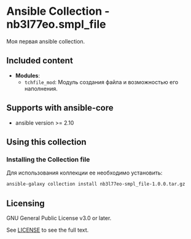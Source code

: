 # Ansible Collection - nb3l77eo.smpl_file

Моя первая ansible collection.


## Included content

- **Modules**:
  - `tchfile_mod`: Модуль создания файла и возможностью его наполнения.

## Supports with ansible-core

- ansible version >= 2.10


## Using this collection

### Installing the Collection file

Для использования коллекции ее необходимо установить:

```bash
ansible-galaxy collection install nb3l77eo-smpl_file-1.0.0.tar.gz
```


## Licensing

GNU General Public License v3.0 or later.

See [LICENSE](https://www.gnu.org/licenses/gpl-3.0.txt) to see the full text.
